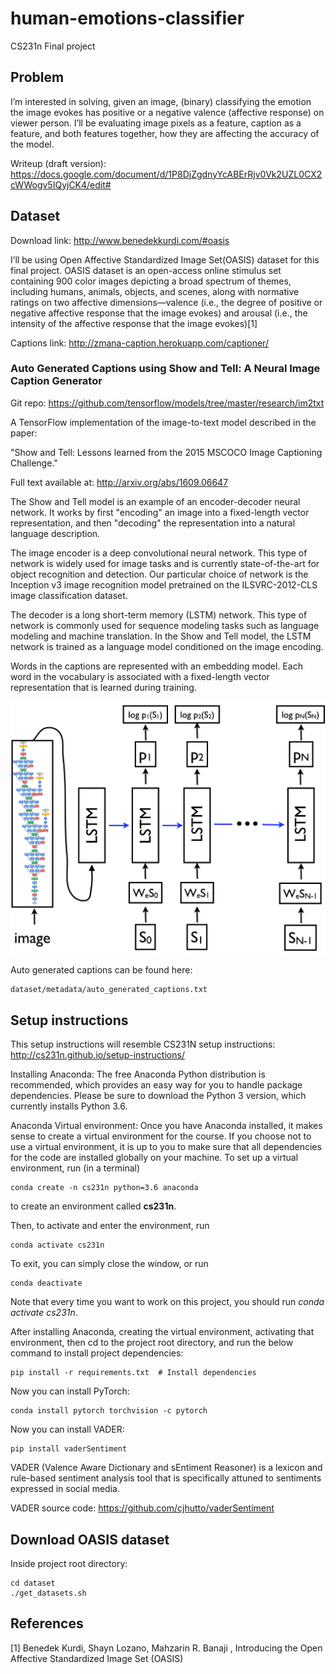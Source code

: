 # human-emotions-classifier
CS231n Final project

## Problem
I’m interested in solving, given an image, (binary) classifying the emotion the image evokes has positive or a negative valence (affective response) on viewer person. I’ll be evaluating image pixels as a feature, caption as a feature, and both features together, how they are affecting the accuracy of the model.

Writeup (draft version): https://docs.google.com/document/d/1P8DjZgdnyYcABErRjv0Vk2UZL0CX2cWWogv5IQyjCK4/edit#

## Dataset
Download link: http://www.benedekkurdi.com/#oasis

I’ll be using Open Affective Standardized Image Set(OASIS) dataset for this final project. OASIS dataset is an open-access online stimulus set containing 900 color images depicting a broad spectrum of themes, including humans, animals, objects, and scenes, along with normative ratings on two affective dimensions—valence (i.e., the degree of positive or negative affective response that the image evokes) and arousal (i.e., the intensity of the affective response that the image evokes)[1]

Captions link: http://zmana-caption.herokuapp.com/captioner/ 

### Auto Generated Captions using Show and Tell: A Neural Image Caption Generator

Git repo: https://github.com/tensorflow/models/tree/master/research/im2txt

A TensorFlow implementation of the image-to-text model described in the paper:

"Show and Tell: Lessons learned from the 2015 MSCOCO Image Captioning Challenge."

Full text available at: http://arxiv.org/abs/1609.06647

The Show and Tell model is an example of an encoder-decoder neural network. It works by first "encoding" an image into a fixed-length vector representation, and then "decoding" the representation into a natural language description.

The image encoder is a deep convolutional neural network. This type of network is widely used for image tasks and is currently state-of-the-art for object recognition and detection. Our particular choice of network is the Inception v3 image recognition model pretrained on the ILSVRC-2012-CLS image classification dataset.

The decoder is a long short-term memory (LSTM) network. This type of network is commonly used for sequence modeling tasks such as language modeling and machine translation. In the Show and Tell model, the LSTM network is trained as a language model conditioned on the image encoding.

Words in the captions are represented with an embedding model. Each word in the vocabulary is associated with a fixed-length vector representation that is learned during training.

![Show and Tell Architecture](show_and_tell_architecture.png)

Auto generated captions can be found here:

```
dataset/metadata/auto_generated_captions.txt
```

## Setup instructions

This setup instructions will resemble CS231N setup instructions: http://cs231n.github.io/setup-instructions/ 

Installing Anaconda: The free Anaconda Python distribution is recommended, which provides an easy way for you to handle package dependencies. Please be sure to download the Python 3 version, which currently installs Python 3.6.

Anaconda Virtual environment: Once you have Anaconda installed, it makes sense to create a virtual environment for the course. If you choose not to use a virtual environment, it is up to you to make sure that all dependencies for the code are installed globally on your machine. To set up a virtual environment, run (in a terminal)

```
conda create -n cs231n python=3.6 anaconda
```

to create an environment called **cs231n**.

Then, to activate and enter the environment, run
```
conda activate cs231n
```

To exit, you can simply close the window, or run
```
conda deactivate
```

Note that every time you want to work on this project, you should run *conda activate cs231n*.

After installing Anaconda, creating the virtual environment, activating that environment, then cd to the project root directory, and run the below command to install project dependencies:
```
pip install -r requirements.txt  # Install dependencies
```

Now you can install PyTorch:
```
conda install pytorch torchvision -c pytorch
```


Now you can install VADER:
```
pip install vaderSentiment
```

VADER (Valence Aware Dictionary and sEntiment Reasoner) is a lexicon and rule-based sentiment analysis tool that is specifically attuned to sentiments expressed in social media. 

VADER source code: https://github.com/cjhutto/vaderSentiment 

## Download OASIS dataset
Inside project root directory:
```
cd dataset
./get_datasets.sh
```


## References
[1] Benedek Kurdi, Shayn Lozano, Mahzarin R. Banaji , Introducing the Open Affective Standardized Image Set (OASIS)

